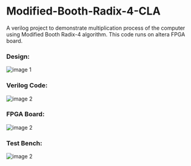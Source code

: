 # Modified-Booth-Radix-4-CLA
A verilog project to demonstrate multiplication process of the computer using Modified Booth Radix-4 algorithm. This code runs on altera FPGA board.

### Design:
![image 1](https://i.imgur.com/sGXPyVM.png)

### Verilog Code:
![image 2](https://i.imgur.com/A6I3f5S.jpg)

### FPGA Board:
![image 2](https://i.imgur.com/JLOvk7G.jpg)

### Test Bench:
![image 2](https://i.imgur.com/viW3yyi.jpg)

